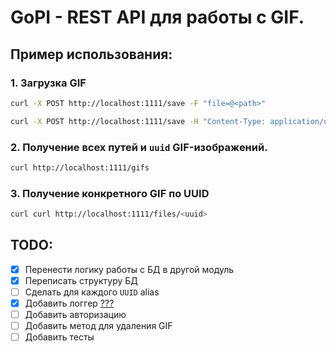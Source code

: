 # GoPI - REST API для работы с GIF.

## Пример использования:

### 1. Загрузка GIF
```bash
curl -X POST http://localhost:1111/save -F "file=@<path>"

curl -X POST http://localhost:1111/save -H "Content-Type: application/octet-stream" --data-binary "@<path>"
```
### 2. Получение всех путей и `uuid` GIF-изображений.
```bash
curl http://localhost:1111/gifs
```
### 3. Получение конкретного GIF по UUID
```bash
curl curl http://localhost:1111/files/<uuid>
```

## TODO:

- [x] Перенести логику работы с БД в другой модуль 
- [x] Переписать структуру БД
- [ ] Сделать для каждого `UUID` alias
- [x] Добавить логгер [???](https://t.me/c/2420815282/926)
- [ ] Добавить авторизацию
- [ ] Добавить метод для удаления GIF
- [ ] Добавить тесты